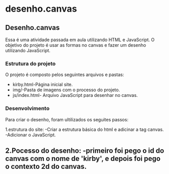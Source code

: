 # desenho.canvas
## Desenho.canvas

 Essa é uma atividade passada em aula utilizando HTML e JavaScript. O objetivo do projeto é usar as formas no canvas e fazer um desenho utilizando JavaScript.
 
### Estrutura do projeto

 O projeto é composto pelos seguintes arquivos e pastas:
 * kirby.html-Página inicial site.
 * img/-Pasta de imagens com  o processo do projeto.
 * js/index.html- Arquivo JavaScript para desenhar no canvas.
  
### Desenvolvimento

Para criar o desenho, foram ultilizados os seguites passos:

1.estrutura do site:
 -Criar a estrutura básica do html e adicinar a tag canvas.
 -Adicionar o JavaScript.

2.Pocesso do desenho:
 -primeiro foi pego o id do canvas com o nome de 'kirby', e depois foi pego o contexto 2d do canvas.
 -
 
 
